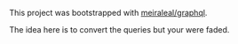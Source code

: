 This project was bootstrapped with [meiraleal/graphql](https://github.com/meiraleal/graphql).

The idea here is to convert the queries but your were faded.